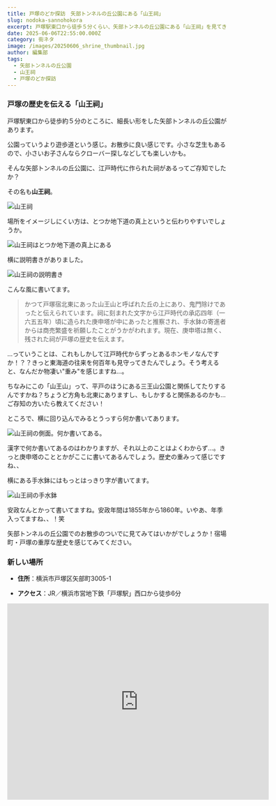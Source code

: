 ```yaml
---
title: 戸塚のどか探訪　矢部トンネルの丘公園にある「山王祠」
slug: nodoka-sannohokora
excerpt: 戸塚駅東口から徒歩５分くらい、矢部トンネルの丘公園にある「山王祠」を見てきました。
date: 2025-06-06T22:55:00.000Z
category: 街ネタ
image: /images/20250606_shrine_thumbnail.jpg
author: 編集部
tags:
  - 矢部トンネルの丘公園
  - 山王祠
  - 戸塚のどか探訪
---
```

### 戸塚の歴史を伝える「山王祠」

戸塚駅東口から徒歩約５分のところに、細長い形をした矢部トンネルの丘公園があります。

公園っていうより遊歩道という感じ。お散歩に良い感じです。小さな芝生もあるので、小さいお子さんならクローバー探しなどしても楽しいかも。

そんな矢部トンネルの丘公園に、江戸時代に作られた祠があるってご存知でしたか？

その名も**山王祠**。

![山王祠](/images/20250606_shrine_front.jpg)

場所をイメージしにくい方は、とつか地下道の真上というと伝わりやすいでしょうか。

![山王祠はとつか地下道の真上にある](/images/20250606_shrine_place.jpg)

横に説明書きがありました。

![山王祠の説明書き](/images/20250606_shrine_text.jpg)

こんな風に書いてます。

> かつて戸塚宿北東にあった山王山と呼ばれた丘の上にあり、鬼門除けであったと伝えられています。祠に刻まれた文字から江戸時代の承応四年（一六五五年）頃に造られた庚申塔が中にあったと推察され、手水鉢の寄進者からは商売繁盛を祈願したことがうかがわれます。現在、庚申塔は無く、残された祠が戸塚の歴史を伝えます。

…っていうことは、これもしかして江戸時代からずっとあるホンモノなんですか！？？きっと東海道の往来を何百年も見守ってきたんでしょう。そう考えると、なんだか物凄い"重み"を感じますね…。

ちなみにこの「山王山」って、平戸のほうにある三王山公園と関係してたりするんですかね？ちょうど方角も北東にありますし、もしかすると関係あるのかも…　ご存知の方いたら教えてください！



ところで、横に回り込んでみるとうっすら何か書いてあります。

![山王祠の側面。何か書いてある。](/images/20250606_shrine_side.jpg)

漢字で何か書いてあるのはわかりますが、それ以上のことはよくわからず…。きっと庚申塔のこととかがここに書いてあるんでしょう。歴史の重みって感じですね、、



横にある手水鉢にはもっとはっきり字が書いてます。

![山王祠の手水鉢](/images/20250606_shrine_age.jpg)

安政なんとかって書いてますね。安政年間は1855年から1860年。いやあ、年季入ってますね、、！笑



矢部トンネルの丘公園でのお散歩のついでに見てみてはいかがでしょうか！宿場町・戸塚の重厚な歴史を感じてみてください。

### 新しい場所
- **住所**：横浜市戸塚区矢部町3005-1

- **アクセス**：JR／横浜市営地下鉄「戸塚駅」西口から徒歩6分

<iframe src="https://www.google.com/maps/embed?pb=!1m18!1m12!1m3!1d15469.90512860537!2d139.52442963657052!3d35.401608135516575!2m3!1f0!2f0!3f0!3m2!1i1024!2i768!4f13.1!3m3!1m2!1s0x60185a85cab5eb3f%3A0x5e9403999517d876!2z5bGx546L56Wg!5e0!3m2!1sja!2sjp!4v1749219554333!5m2!1sja!2sjp" width="600" height="450" style="border:0;" allowfullscreen="" loading="lazy" referrerpolicy="no-referrer-when-downgrade"></iframe>
